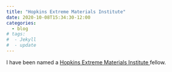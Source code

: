 ```yaml
---
title: "Hopkins Extreme Materials Institute"
date: 2020-10-08T15:34:30-12:00
categories:
  - blog
# tags:
#  - Jekyll
#  - update
---
```



 I have been named a <a href="https://hemi.jhu.edu/news/dr-dimitris-giovanis-named-a-hemi-fellow/" target="_blank">Hopkins Extreme Materials Institute </a> fellow.


